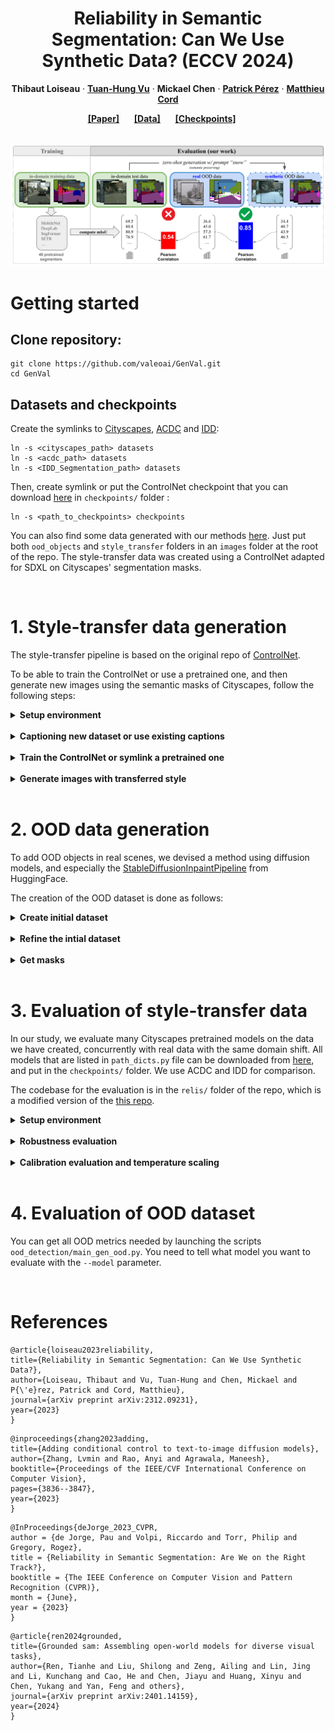 <div align="center">

# Reliability in Semantic Segmentation: Can We Use Synthetic Data? (ECCV 2024)

<strong>Thibaut Loiseau</strong>
·
<a href="https://tuanhungvu.github.io"><strong>Tuan-Hung Vu</strong></a>
·
<strong>Mickael Chen</strong>
·
<a href="https://ptrckprz.github.io"><strong>Patrick Pérez</strong></a>
·
<a href="https://cord.isir.upmc.fr"><strong>Matthieu Cord</strong></a>

</div>

<div align="center">
    <a href="https://arxiv.org/abs/2312.09231" class="button"><b>[Paper]</b></a> &nbsp;&nbsp;&nbsp;&nbsp;
    <a href="https://drive.google.com/drive/folders/1c3HthfWYrw_PEbf0eD2CRYp-xwYmxbLV?usp=sharing" class="button"><b>[Data]</b></a> &nbsp;&nbsp;&nbsp;&nbsp;
    <a href="https://drive.google.com/drive/folders/1BK1-I1uys0PN6U8KEVDjkLwMAQIbKJho?usp=sharing" class="button"><b>[Checkpoints]</b></a> &nbsp;&nbsp;&nbsp;&nbsp;
</div>

<br/>

![Teaser](./assets/teaser.png)

# Getting started

## Clone repository:

    git clone https://github.com/valeoai/GenVal.git
    cd GenVal

## Datasets and checkpoints

Create the symlinks to [Cityscapes](https://www.cityscapes-dataset.com), [ACDC](https://acdc.vision.ee.ethz.ch) and [IDD](https://idd.insaan.iiit.ac.in):

    ln -s <cityscapes_path> datasets 
    ln -s <acdc_path> datasets
    ln -s <IDD_Segmentation_path> datasets

Then, create symlink or put the ControlNet checkpoint that you can download [here](https://drive.google.com/drive/folders/1BK1-I1uys0PN6U8KEVDjkLwMAQIbKJho?usp=sharing) in ``checkpoints/`` folder :

    ln -s <path_to_checkpoints> checkpoints

You can also find some data generated with our methods [here](https://drive.google.com/drive/folders/1c3HthfWYrw_PEbf0eD2CRYp-xwYmxbLV?usp=sharing). Just put both ``ood_objects`` and ``style_transfer`` folders in an ``images`` folder at the root of the repo. The style-transfer data was created using a ControlNet adapted for SDXL on Cityscapes' segmentation masks.

</details>

<br/>

# 1. Style-transfer data generation

The style-transfer pipeline is based on the original repo of [ControlNet](https://github.com/lllyasviel/ControlNet).

To be able to train the ControlNet or use a pretrained one, and then generate new images using the semantic masks of Cityscapes, follow the following steps:

<details><summary><strong>Setup environment</strong></summary>
&emsp;

    cd ControlNet
    conda env create -f environment.yaml  # env name: control
    conda activate control

</details>

<br/>

<details><summary><strong>Captioning new dataset or use existing captions</strong></summary>
&emsp;

We need to get the captions of Cityscapes in order to train the ControlNet. The captioning is done with [CLIP-interrogator](https://github.com/pharmapsychotic/clip-interrogator). The captions are already stored under 

The captions for training are already stored under the ``training/`` folder in the ``.jsonl`` files, but if you want to rerun captioning on Cityscapes, you can run:

    pip install clip-interrogator==0.5.4
    python clip_int.py --dataset {dataset}

This will generate all captions for each training samples in the considered dataset (cityscapes, idd, acdc_fog, acdc_night, acdc_rain, acdc_snow) in a ``json`` file in a ``captions/`` folder. You will mainly need the captions of Cityscapes in order to train the ControlNet and performing inference, but you might want to use ACDC or IDD captions for other use.

</details>

<br/>

<details><summary><strong>Train the ControlNet or symlink a pretrained one</strong></summary>
&emsp;

- You can find a pretrained model on the semantic masks of Cityscapes [here](https://drive.google.com/drive/folders/1BK1-I1uys0PN6U8KEVDjkLwMAQIbKJho?usp=sharing) and put it in ``checkpoints/``.

- Otherwise, you can train the ControlNet yourself. You will first need to create the trainable copy of the encoder of the denoising U-Net of Stable Diffusion. 

First download the pretrained Stable Diffusion model (7.7 Gb):

    wget -P models/ https://huggingface.co/runwayml/stable-diffusion-v1-5/resolve/main/v1-5-pruned.ckpt

Then create the trainable copy doing:

    python tool_add_control.py models/v1-5-pruned.ckpt models/control_seg.ckpt

Finally, launch training (you will need 1 GPU with 40 Gb VRAM, or you can decrease the batch size and adapt the gradient accumulation):

    python train.py
    
The checkpoints during training will be stored in ``logs/{run_num}/lightning_logs/version_0/checkpoints/`` folder. You can also visualize the training advancement in ``logs/{run_num}/image_log/``

</details>

<br/>

<details><summary><strong>Generate images with transferred style</strong></summary>
&emsp;

The default checkpoint that is used to generate new samples is the pretrained one in ``checkpoints/controlnet_cs.ckpt``.

To generate 512 samples with fog, you can launch:

    python style_transfer.py --num_samples=512 --domain=fog

You can choose whatever domain you want by changing the ``--domain`` option above when launching the command.

This will create new samples in ``../images/style_transfer/`` folder, based on random examples from the validation set of Cityscapes, with the corresponding original images and ground truths in different subfolders.

</details>

<br/>

# 2. OOD data generation

To add OOD objects in real scenes, we devised a method using diffusion models, and especially the [StableDiffusionInpaintPipeline](https://huggingface.co/docs/diffusers/api/pipelines/stable_diffusion/inpaint) from HuggingFace.

The creation of the OOD dataset is done as follows:

<details><summary><strong>Create initial dataset</strong></summary>
&emsp;

    cd ood_objects
    python sd_inpaint.py

Based on the ``objects.txt`` file that contains a list of OOD objects for Cityscapes, this script will launch the generation of 512 images per object, and store them in ``images/ood_objects/with_positions`` folder, with one subfolder per object and three ``{i}.png``, ``{i}_gt.png`` and ``{i}_pos.json`` files with the generated image, the corresponding ground truth and the position and size of the added object, respectively.

</details>

<br/>

<details><summary><strong>Refine the intial dataset</strong></summary>
&emsp;

    python refine_gen_images.py

This script will take the previous generated images as input and the position and size of the added object, and refine the generated object so that the edited zone will blend better with its surrounding context. The refined images are stored in ``images/ood_objects/refined``.

</details>

<br/>

<details><summary><strong>Get masks</strong></summary>
&emsp;

This part uses [GroundedSAM](https://github.com/IDEA-Research/Grounded-Segment-Anything) as a mask extractor, to get the mask corresponding to the added objects. It uses a natural language query in the edited square zone of the refined images to extract the corresponding mask.

You need a custom environment to be able to use GroundedSAM, by doing the following:

    export CUDA_HOME=/your/path/to/cuda-11.8
    conda create -n grounded_sam python=3.9 -y
    conda activate grounded_sam
    pip install torch torchvision torchaudio --index-url https://download.pytorch.org/whl/cu118
    pip install -e Grounded-Segment-Anything/segment_anything
    pip install -e Grounded-Segment-Anything/GroundingDINO
    pip install --upgrade diffusers[torch]
    wget https://dl.fbaipublicfiles.com/segment_anything/sam_vit_h_4b8939.pth -P ../checkpoints
    wget https://github.com/IDEA-Research/GroundingDINO/releases/download/v0.1.0-alpha/groundingdino_swint_ogc.pth -P ../checkpoints

You can finally launch the mask extraction on the refined images:

    python get_masks.py

This will create a new folder in ``images/ood_objects/masks`` with ``.png`` files if the mask has been found, or an empty ``.txt`` file if the object has not been found by the model. By doing so, we can automatically filter images for which the object has not been generated.

Depending on the object, the pipeline might have different success rate.

</details>

<br/>

# 3. Evaluation of style-transfer data

In our study, we evaluate many Cityscapes pretrained models on the data we have created, concurrently with real data with the same domain shift. All models that are listed in ``path_dicts.py`` file can be downloaded from [here](https://github.com/open-mmlab/mmsegmentation/blob/0.x/docs/en/model_zoo.md), and put in the ``checkpoints/`` folder. We use ACDC and IDD for comparison.

The codebase for the evaluation is in the ``relis/`` folder of the repo, which is a modified version of the [this repo](https://github.com/naver/relis).

<details><summary><strong>Setup environment</strong></summary>
&emsp;

First, you need an environment to be able to evaluate all models on the different datasets. The relis repo is based on a modified version of [mmsegmentation](https://github.com/open-mmlab/mmsegmentation/tree/main) library, hence it is important to use the local version of mmsegmentation and not the official one.

    conda create -n openmmlab python=3.9 -y
    conda activate openmmlab
    pip install torch torchvision
    pip install -U openmim
    mim install mmengine
    mim install mmcv-full
    cd relis/mmsegmentation
    pip install -v -e .
    cd ..

</details>

<br/>


<details><summary><strong>Robustness evaluation </strong></summary>
&emsp;

To evaluate the robustness of a particular model, you can:
1. Run the ``eval.py`` script with the following arguments:
    * ``--root_exp_dir``: the path where the results will be saved
    * ``--src_dataset``: the dataset to evaluate
    * ``--trg_dataset``: the dataset to evaluate
    * ``--model_arch``: the model architecture you want to evaluate, from the ``path_dicts.py`` file
    * ``--cond``: the conditions of the dataset to evaluate
    * ``--scene``: the scene(s) corresponding to the dataset to evaluate. Corresponds to the subfolders of each specific dataset, for example ``GOPRI`` for ACDC dataset.

    This script will create all the predictions for all images in the dataset to evaluate.

2. To aggregate results from all the previous predictions, run the ``compute_final_metrics.py`` script with the following arguments:
    * ``--src_dataset``: the dataset to evaluate
    * ``--trg_dataset``: the dataset to evaluate
    * ``--model_arch``: the model architecture you want to
    * ``--root_exp_dir``: the path to the previous results
    * ``--results_dir``: the path to which the final metrics will be saved
    * ``--scene``: the list of scenes from the dataset you want to evaluate, separated by commas
    * ``--cond``: the conditions corresponding to the scenes, separated by commas

    This will output the aggregated metrics in terms of pixel accuracy, mIoU, IoU per class, and more...

For more information, you can look at the [original repo](https://github.com/naver/relis).

</details>

<br/>

<details><summary><strong>Calibration evaluation and temperature scaling</strong></summary>
&emsp;

### Raw calibration evaluation after training

The process here is quite the same as when evaluating the robustness of models:

1. Launch ``extract_logits.py`` script with the same parameters as the ``eval.py`` above.
2. Launch ``eval_calibration.py`` script with the same parameters as ``compute_final_metrics.py`` above.

This will give results for raw calibration for all models, right after training.

### Temperature scaling with one parameter only (vanilla)

1. Launch ``extract_logits.py`` script with the same parameters as the ``eval.py`` above.
2. Launch ``extract_features.py`` script with the same parameters as the ``eval.py`` above.
3. Launch ``compute_clusters_temp_scaling.py`` script. You will need to give the paths of the logits and the features extracted previously to compute the temperature parameter. Add the parameter ``--n_clusters=1`` to get one temperature only.

This will give the optimal temperature parameter for the calibration set used during calibration.

### Calibration evaluation after temperature scaling.

Launch ``eval_calibration_clustering.py`` to evaluate the temperature extracted from one particular calibration set.

</details>

<br/>

# 4. Evaluation of OOD dataset

You can get all OOD metrics needed by launching the scripts ``ood_detection/main_gen_ood.py``. You need to tell what model you want to evaluate with the ``--model`` parameter.

<br/>


# References

```
@article{loiseau2023reliability,
title={Reliability in Semantic Segmentation: Can We Use Synthetic Data?},
author={Loiseau, Thibaut and Vu, Tuan-Hung and Chen, Mickael and P{\'e}rez, Patrick and Cord, Matthieu},
journal={arXiv preprint arXiv:2312.09231},
year={2023}
}
```
```
@inproceedings{zhang2023adding,
title={Adding conditional control to text-to-image diffusion models},
author={Zhang, Lvmin and Rao, Anyi and Agrawala, Maneesh},
booktitle={Proceedings of the IEEE/CVF International Conference on Computer Vision},
pages={3836--3847},
year={2023}
}
```
```
@InProceedings{deJorge_2023_CVPR,
author = {de Jorge, Pau and Volpi, Riccardo and Torr, Philip and Gregory, Rogez},
title = {Reliability in Semantic Segmentation: Are We on the Right Track?},
booktitle = {The IEEE Conference on Computer Vision and Pattern Recognition (CVPR)},
month = {June},
year = {2023}
}
```
```
@article{ren2024grounded,
title={Grounded sam: Assembling open-world models for diverse visual tasks},
author={Ren, Tianhe and Liu, Shilong and Zeng, Ailing and Lin, Jing and Li, Kunchang and Cao, He and Chen, Jiayu and Huang, Xinyu and Chen, Yukang and Yan, Feng and others},
journal={arXiv preprint arXiv:2401.14159},
year={2024}
}
```




<!-- <details><summary><strong> </strong></summary>
&emsp;

</details>

<br/> -->